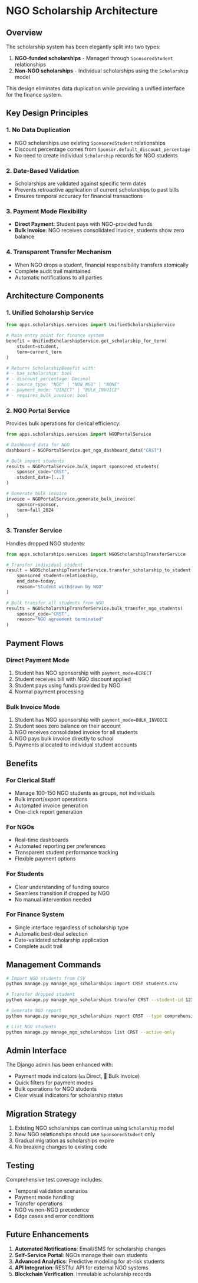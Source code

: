# NGO Scholarship Architecture

## Overview

The scholarship system has been elegantly split into two types:

1. **NGO-funded scholarships** - Managed through `SponsoredStudent` relationships
2. **Non-NGO scholarships** - Individual scholarships using the `Scholarship` model

This design eliminates data duplication while providing a unified interface for the finance system.

## Key Design Principles

### 1. No Data Duplication
- NGO scholarships use existing `SponsoredStudent` relationships
- Discount percentage comes from `Sponsor.default_discount_percentage`
- No need to create individual `Scholarship` records for NGO students

### 2. Date-Based Validation
- Scholarships are validated against specific term dates
- Prevents retroactive application of current scholarships to past bills
- Ensures temporal accuracy for financial transactions

### 3. Payment Mode Flexibility
- **Direct Payment**: Student pays with NGO-provided funds
- **Bulk Invoice**: NGO receives consolidated invoice, students show zero balance

### 4. Transparent Transfer Mechanism
- When NGO drops a student, financial responsibility transfers atomically
- Complete audit trail maintained
- Automatic notifications to all parties

## Architecture Components

### 1. Unified Scholarship Service

```python
from apps.scholarships.services import UnifiedScholarshipService

# Main entry point for finance system
benefit = UnifiedScholarshipService.get_scholarship_for_term(
    student=student,
    term=current_term
)

# Returns ScholarshipBenefit with:
# - has_scholarship: bool
# - discount_percentage: Decimal
# - source_type: "NGO" | "NON_NGO" | "NONE"
# - payment_mode: "DIRECT" | "BULK_INVOICE"
# - requires_bulk_invoice: bool
```

### 2. NGO Portal Service

Provides bulk operations for clerical efficiency:

```python
from apps.scholarships.services import NGOPortalService

# Dashboard data for NGO
dashboard = NGOPortalService.get_ngo_dashboard_data("CRST")

# Bulk import students
results = NGOPortalService.bulk_import_sponsored_students(
    sponsor_code="CRST",
    student_data=[...]
)

# Generate bulk invoice
invoice = NGOPortalService.generate_bulk_invoice(
    sponsor=sponsor,
    term=fall_2024
)
```

### 3. Transfer Service

Handles dropped NGO students:

```python
from apps.scholarships.services import NGOScholarshipTransferService

# Transfer individual student
result = NGOScholarshipTransferService.transfer_scholarship_to_student(
    sponsored_student=relationship,
    end_date=today,
    reason="Student withdrawn by NGO"
)

# Bulk transfer all students from NGO
results = NGOScholarshipTransferService.bulk_transfer_ngo_students(
    sponsor_code="CRST",
    reason="NGO agreement terminated"
)
```

## Payment Flows

### Direct Payment Mode
1. Student has NGO sponsorship with `payment_mode=DIRECT`
2. Student receives bill with NGO discount applied
3. Student pays using funds provided by NGO
4. Normal payment processing

### Bulk Invoice Mode
1. Student has NGO sponsorship with `payment_mode=BULK_INVOICE`
2. Student sees zero balance on their account
3. NGO receives consolidated invoice for all students
4. NGO pays bulk invoice directly to school
5. Payments allocated to individual student accounts

## Benefits

### For Clerical Staff
- Manage 100-150 NGO students as groups, not individuals
- Bulk import/export operations
- Automated invoice generation
- One-click report generation

### For NGOs
- Real-time dashboards
- Automated reporting per preferences
- Transparent student performance tracking
- Flexible payment options

### For Students
- Clear understanding of funding source
- Seamless transition if dropped by NGO
- No manual intervention needed

### For Finance System
- Single interface regardless of scholarship type
- Automatic best-deal selection
- Date-validated scholarship application
- Complete audit trail

## Management Commands

```bash
# Import NGO students from CSV
python manage.py manage_ngo_scholarships import CRST students.csv

# Transfer dropped student
python manage.py manage_ngo_scholarships transfer CRST --student-id 12345

# Generate NGO report
python manage.py manage_ngo_scholarships report CRST --type comprehensive

# List NGO students
python manage.py manage_ngo_scholarships list CRST --active-only
```

## Admin Interface

The Django admin has been enhanced with:
- Payment mode indicators (💵 Direct, 📄 Bulk Invoice)
- Quick filters for payment modes
- Bulk operations for NGO students
- Clear visual indicators for scholarship status

## Migration Strategy

1. Existing NGO scholarships can continue using `Scholarship` model
2. New NGO relationships should use `SponsoredStudent` only
3. Gradual migration as scholarships expire
4. No breaking changes to existing code

## Testing

Comprehensive test coverage includes:
- Temporal validation scenarios
- Payment mode handling
- Transfer operations
- NGO vs non-NGO precedence
- Edge cases and error conditions

## Future Enhancements

1. **Automated Notifications**: Email/SMS for scholarship changes
2. **Self-Service Portal**: NGOs manage their own students
3. **Advanced Analytics**: Predictive modeling for at-risk students
4. **API Integration**: RESTful API for external NGO systems
5. **Blockchain Verification**: Immutable scholarship records